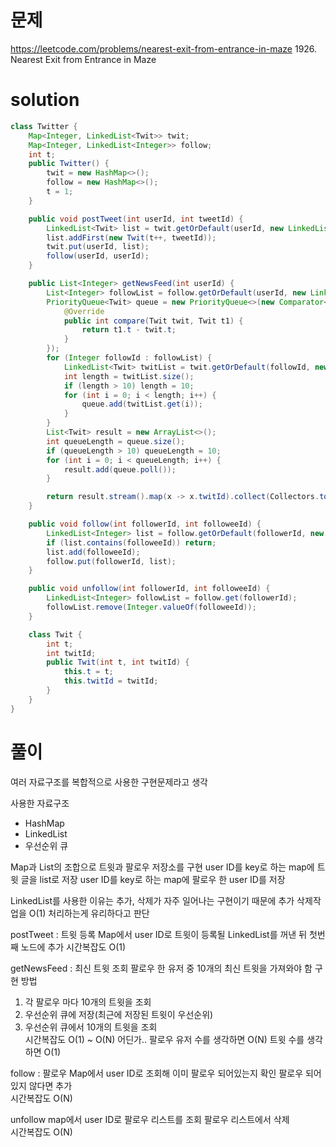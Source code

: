 # 문제
https://leetcode.com/problems/nearest-exit-from-entrance-in-maze
1926. Nearest Exit from Entrance in Maze

# solution
```java
class Twitter {
    Map<Integer, LinkedList<Twit>> twit;
    Map<Integer, LinkedList<Integer>> follow;
    int t;
    public Twitter() {
        twit = new HashMap<>();
        follow = new HashMap<>();
        t = 1;
    }

    public void postTweet(int userId, int tweetId) {
        LinkedList<Twit> list = twit.getOrDefault(userId, new LinkedList<>());
        list.addFirst(new Twit(t++, tweetId));
        twit.put(userId, list);
        follow(userId, userId);
    }

    public List<Integer> getNewsFeed(int userId) {
        List<Integer> followList = follow.getOrDefault(userId, new LinkedList<>());
        PriorityQueue<Twit> queue = new PriorityQueue<>(new Comparator<Twit>() {
            @Override
            public int compare(Twit twit, Twit t1) {
                return t1.t - twit.t;
            }
        });
        for (Integer followId : followList) {
            LinkedList<Twit> twitList = twit.getOrDefault(followId, new LinkedList<>());
            int length = twitList.size();
            if (length > 10) length = 10;
            for (int i = 0; i < length; i++) {
                queue.add(twitList.get(i));
            }
        }
        List<Twit> result = new ArrayList<>();
        int queueLength = queue.size();
        if (queueLength > 10) queueLength = 10;
        for (int i = 0; i < queueLength; i++) {
            result.add(queue.poll());
        }

        return result.stream().map(x -> x.twitId).collect(Collectors.toList());
    }

    public void follow(int followerId, int followeeId) {
        LinkedList<Integer> list = follow.getOrDefault(followerId, new LinkedList<>());
        if (list.contains(followeeId)) return;
        list.add(followeeId);
        follow.put(followerId, list);
    }

    public void unfollow(int followerId, int followeeId) {
        LinkedList<Integer> followList = follow.get(followerId);
        followList.remove(Integer.valueOf(followeeId));
    }

    class Twit {
        int t;
        int twitId;
        public Twit(int t, int twitId) {
            this.t = t;
            this.twitId = twitId;
        }
    }
}
```

# 풀이
여러 자료구조를 복합적으로 사용한 구현문제라고 생각

사용한 자료구조
- HashMap
- LinkedList
- 우선순위 큐

Map과 List의 조합으로 트윗과 팔로우 저장소를 구현
user ID를 key로 하는 map에 트윗 글을 list로 저장
user ID를 key로 하는 map에 팔로우 한 user ID를 저장

LinkedList를 사용한 이유는 추가, 삭제가 자주 일어나는 구현이기 때문에 추가 삭제작업을 O(1) 처리하는게 유리하다고 판단

postTweet : 트윗 등록
Map에서 user ID로 트윗이 등록될 LinkedList를 꺼낸 뒤 첫번째 노드에 추가
시간복잡도 O(1)

getNewsFeed : 최신 트윗 조회
팔로우 한 유저 중 10개의 최신 트윗을 가져와야 함
구현 방법
1. 각 팔로우 마다 10개의 트윗을 조회
2. 우선순위 큐에 저장(최근에 저장된 트윗이 우선순위)
3. 우선순위 큐에서 10개의 트윗을 조회\
시간복잡도 O(1) ~ O(N) 어딘가.. 팔로우 유저 수를 생각하면 O(N) 트윗 수를 생각하면 O(1)

follow : 팔로우
Map에서 user ID로 조회해 이미 팔로우 되어있는지 확인
팔로우 되어있지 않다면 추가\
시간복잡도 O(N)

unfollow
map에서 user ID로 팔로우 리스트를 조회
팔로우 리스트에서 삭제\
시간복잡도 O(N)